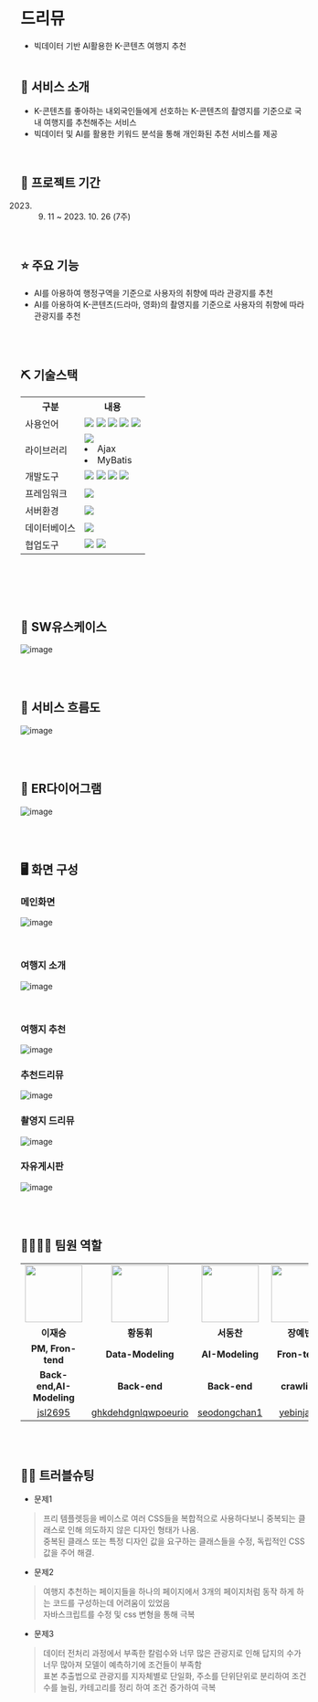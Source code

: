 # 드리뮤
- 빅데이터 기반 AI활용한 K-콘텐츠 여행지 추천
<br><br>

## 👀 서비스 소개
 - K-콘텐츠를 좋아하는 내외국인들에게 선호하는 K-콘텐츠의 촬영지를 기준으로 국내 여행지를 추천해주는 서비스
 - 빅데이터 및 AI를 활용한 키워드 분석을 통해 개인화된 추천 서비스를 제공
<br>

## 📅 프로젝트 기간
2023. 9. 11 ~ 2023. 10. 26 (7주)
<br>

## ⭐ 주요 기능
* AI를 아용하여 행정구역을 기준으로 사용자의 취향에 따라 관광지를 추천
* AI를 아용하여 K-콘텐츠(드라마, 영화)의 촬영지를 기준으로 사용자의 취향에 따라 관광지를 추천

<br><br>


## ⛏ 기술스택
<table>
    <tr>
        <th>구분</th>
        <th>내용</th>
    </tr>
    <tr>
        <td>사용언어</td>
        <td>
            <img src="https://img.shields.io/badge/Java-007396?style=for-the-badge&logo=java&logoColor=white"/>
            <img src="https://img.shields.io/badge/HTML5-E34F26?style=for-the-badge&logo=HTML5&logoColor=white"/>
            <img src="https://img.shields.io/badge/CSS3-1572B6?style=for-the-badge&logo=CSS3&logoColor=white"/>
            <img src="https://img.shields.io/badge/JavaScript-F7DF1E?style=for-the-badge&logo=JavaScript&logoColor=white"/>
            <img src="https://img.shields.io/badge/Python-3776AB?style=for-the-badge&logo=Python&logoColor=white"/>
        </td>
    </tr>
    <tr>
        <td>라이브러리</td>
        <td>
            <img src="https://img.shields.io/badge/BootStrap-7952B3?style=for-the-badge&logo=BootStrap&logoColor=white"/>
            <li>Ajax</li>
            <li>MyBatis</li>
        </td>
    </tr>
    <tr>
        <td>개발도구</td>
        <td>
            <img src="https://img.shields.io/badge/Eclipse-2C2255?style=for-the-badge&logo=Eclipse&logoColor=white"/>
            <img src="https://img.shields.io/badge/VSCode-007ACC?style=for-the-badge&logo=VisualStudioCode&logoColor=white"/>
            <img src="https://img.shields.io/badge/googleColab-F9AB00?style=for-the-badge&logo=googlecolab&logoColor=white"/>
            <img src="https://img.shields.io/badge/Jupyter-F37626?style=for-the-badge&logo=Jupyter&logoColor=white"/>
        </td>
    </tr>
    <tr>
        <td>프레임워크</td>
        <td>
            <img src="https://img.shields.io/badge/spring-6DB33F?style=for-the-badge&logo=spring&logoColor=white"/>
        </td>
    </tr>
    <tr>
        <td>서버환경</td>
        <td>
            <img src="https://img.shields.io/badge/Apache Tomcat-D22128?style=for-the-badge&logo=Apache Tomcat&logoColor=white"/>
        </td>
    </tr>
    <tr>
        <td>데이터베이스</td>
        <td>
            <img src="https://img.shields.io/badge/mysql-4479A1?style=for-the-badge&logo=mysql&logoColor=white"/>
        </td>
    </tr>
    <tr>
        <td>협업도구</td>
        <td>
            <img src="https://img.shields.io/badge/Git-F05032?style=for-the-badge&logo=Git&logoColor=white"/>
            <img src="https://img.shields.io/badge/GitHub-181717?style=for-the-badge&logo=GitHub&logoColor=white"/>
        </td>
    </tr>
</table>

<br>

<br><br>

## 📌 SW유스케이스
![image](https://github.com/2022-SMHRD-DCX-BigData-7/DriMyu/assets/139085299/4b4745d2-818b-4bb0-bfc8-1d0130684bab)

<br><br>

## 📌 서비스 흐름도
![image](https://github.com/2022-SMHRD-DCX-BigData-7/DriMyu/assets/139085299/abf52fbe-fa06-490f-9f46-d429d1007132)


<br><br>

## 📌 ER다이어그램
![image](https://github.com/2022-SMHRD-DCX-BigData-7/DriMyu/assets/139085299/4ca91d11-9f35-4504-b9a8-96832e999574)


<br><br>

## 🖥 화면 구성

### 메인화면
![image](https://github.com/2022-SMHRD-DCX-BigData-7/DriMyu/assets/139085299/d8843cde-8b9e-4520-b1ea-91fde1928705)

<br>

### 여행지 소개
![image](https://github.com/2022-SMHRD-DCX-BigData-7/DriMyu/assets/139085299/8ad66f9f-2ec2-4c20-bf52-f37951b3d344)

<br>

### 여행지 추천
![image](https://github.com/2022-SMHRD-DCX-BigData-7/DriMyu/assets/139085299/6dfcd255-88d0-4c31-b538-f622e1c177ef)
<br>
### 추천드리뮤
![image](https://github.com/2022-SMHRD-DCX-BigData-7/DriMyu/assets/139085299/a46c0517-ccb0-4cfa-8ddc-6c02cce25c93)
<br>
### 촬영지 드리뮤
![image](https://github.com/2022-SMHRD-DCX-BigData-7/DriMyu/assets/139085299/9d2f727c-714f-47de-bb0b-f65ec726c4d4)
<br>
### 자유게시판
![image](https://github.com/2022-SMHRD-DCX-BigData-7/DriMyu/assets/139085299/026a2a7e-0dc9-4d48-b4cc-79d42fc9e506)

<br>
<br>

## 👨‍👩‍👦‍👦 팀원 역할
<table>
  <tr>
    <td align="center"><img src=https://github.com/2022-SMHRD-DCX-BigData-7/DriMyu/assets/139085299/2d92decb-9097-4647-93cb-0e7ece7b4a13 width="100" height="100"/></td>
<td align="center"><img src=https://github.com/2022-SMHRD-DCX-BigData-7/DriMyu/assets/139085299/3060e462-9980-4850-8ddc-182b018dee40 width="100" height="100"/></td>
<td align="center"><img src=https://github.com/2022-SMHRD-DCX-BigData-7/DriMyu/assets/139085299/2fb16faf-8f33-4f25-ad7e-55f434ae68b1width="100" height="100"/></td>
<td align="center"><img src=https://github.com/2022-SMHRD-DCX-BigData-7/DriMyu/assets/139085299/06fc7c66-4b35-4765-b88b-a0f80d4f5b45width="100" height="100"/></td>


  </tr>
  <tr>
    <td align="center"><strong>이재승</strong></td>
    <td align="center"><strong>황동휘</strong></td>
    <td align="center"><strong>서동찬</strong></td>
    <td align="center"><strong>장예빈</strong></td>
    
  </tr>
  <tr>
    <td align="center"><b>PM, Fron-tend</b></td>
    <td align="center"><b>Data-Modeling</b></td>
    <td align="center"><b>AI-Modeling</b></td>
    <td align="center"><b>Fron-tend</b></td>
    
  </tr>
   <tr>
    <td align="center"><b>Back-end,AI-Modeling</b></td>
    <td align="center"><b>Back-end</b></td>
    <td align="center"><b>Back-end</b></td>
    <td align="center"><b>crawling </b></td>
    
  </tr>
  <tr>
    <td align="center"><a href="https://github.com/jsl2695" target='_blank'>jsl2695</a></td>
    <td align="center"><a href="https://github.com/ghkdehdgnlqwpoeurio" target='_blank'>ghkdehdgnlqwpoeurio</a></td>
    <td align="center"><a href="https://github.com/seodongchan1" target='_blank'>seodongchan1</a></td>
    <td align="center"><a href="https://github.com/yebinjang" target='_blank'>yebinjang</a></td>
    
  </tr>
</table>
<br><br>

## 🤾‍♂️ 트러블슈팅 <br> 
* 문제1
>프리 템플렛등을 베이스로 여러 CSS들을 복합적으로 사용하다보니 중복되는 클래스로 인해 의도하지 않은 디자인 형태가 나옴.<br>
> 중복된 클래스 또는 특정 디자인 값을 요구하는 클래스들을 수정, 독립적인 CSS값을 주어 해결.<br>
  
* 문제2
> 여행지 추천하는 페이지들을 하나의 페이지에서 3개의 페이지처럼 동작 하게 하는 코드를 구성하는데 어려움이 있었음<br>
> 자바스크립트를 수정 및 css 변형을 통해 극복<br>
  
* 문제3
> 데이터 전처리 과정에서 부족한 칼럼수와 너무 많은 관광지로 인해 답지의 수가 너무 많아져 모델이 예측하기에 조건들이 부족함<br>
> 표본 추출법으로 관광지를 지자체별로 단일화, 주소를 단위단위로 분리하여 조건수를 늘림, 카테고리를 정리 하여 조건 증가하여 극복<br>
 

